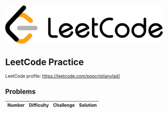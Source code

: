 ![Alt text](leetcode.png)

# LeetCode Practice

LeetCode profile: https://leetcode.com/popcristianvlad/

## Problems

| Number | Difficulty | Challenge | Solution |
|:------:|:----------:|:---------:|:--------:|
